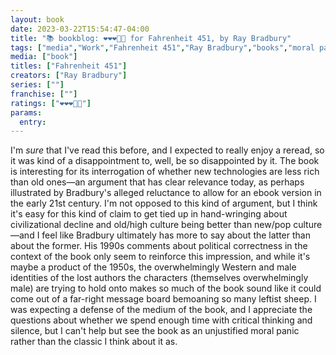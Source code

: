 ```yaml
---
layout: book
date: 2023-03-22T15:54:47-04:00
title: "📚 bookblog: ❤️❤️❤️🖤🖤 for Fahrenheit 451, by Ray Bradbury"
tags: ["media","Work","Fahrenheit 451","Ray Bradbury","books","moral panic","determinism","technological determinism","technology"]
media: ["book"]
titles: ["Fahrenheit 451"]
creators: ["Ray Bradbury"]
series: [""]
franchise: [""]
ratings: ["❤️❤️❤️🖤🖤"]
params:
  entry:
---
```

I'm *sure* that I've read this before, and I expected to really enjoy a reread, so it was kind of a disappointment to, well, be so disappointed by it. The book is interesting for its interrogation of whether new technologies are less rich than old ones—an argument that has clear relevance today, as perhaps illustrated by Bradbury's alleged reluctance to allow for an ebook version in the early 21st century. I'm not opposed to this kind of argument, but I think it's easy for this kind of claim to get tied up in hand-wringing about civilizational decline and old/high culture being better than new/pop culture—and I feel like Bradbury ultimately has more to say about the latter than about the former. His 1990s comments about political correctness in the context of the book only seem to reinforce this impression, and while it's maybe a product of the 1950s, the overwhelmingly Western and male identities of the lost authors the characters (themselves overwhelmingly male) are trying to hold onto makes so much of the book sound like it could come out of a far-right message board bemoaning so many leftist sheep. I was expecting a defense of the medium of the book, and I appreciate the questions about whether we spend enough time with critical thinking and silence, but I can't help but see the book as an unjustified moral panic rather than the classic I think about it as.
